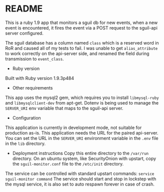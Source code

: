 # README

This is a ruby 1.9 app that monitors a sguil db for new events, when a new event is encountered, it fires the event via a POST request to the sguil-api server configured.

The sguil database has a column named `class` which is a reserved word in RoR and caused all of my tests to fail.
I was unable to get `alias_attribute` to work correctly on the api-server side, and renamed the field during transmission to `event_class`.

* Ruby version

Built with Ruby version 1.9.3p484

* Other requirements

This app uses the mysql2 gem, which requires you to install `libmysql-ruby` and `libmysqlclient-dev` from apt-get.
Dotenv is being used to manage the `SERVER_URI` env variable that maps to the sguil-api server.

* Configuration

This application is currently in development mode, not suitable for production as-is. This application needs the URL for the paired api-server. You can set the URL in the `SERVER_URI` environment variable in the `.env` file in the `lib` directory.

* Deployment instructions
Copy this entire directory to the `/var/run` directory.
On an ubuntu system, like SecurityOnion with upstart, copy the `sguil-monitor.conf` file to the `/etc/init` directory.

The service can be controlled with standard upstart commands:
`service sguil-monitor command`
The service should start and stop in lockstep with the mysql service, it is also set to auto respawn forever in case of crash.


